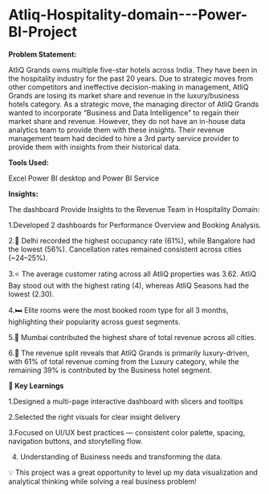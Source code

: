 # Atliq-Hospitality-domain---Power-BI-Project

**Problem Statement:**

AtliQ Grands owns multiple five-star hotels across India. They have been in the hospitality industry for the past 20 years. Due to strategic moves from other competitors and ineffective decision-making in management, AtliQ Grands are losing its market share and revenue in the luxury/business hotels category. As a strategic move, the managing director of AtliQ Grands wanted to incorporate “Business and Data Intelligence” to regain their market share and revenue. However, they do not have an in-house data analytics team to provide them with these insights.
Their revenue management team had decided to hire a 3rd party service provider to provide them with insights from their historical data.

**Tools Used:**

Excel
Power BI desktop and Power BI Service

**Insights:**

The dashboard Provide Insights to the Revenue Team in Hospitality Domain:

1.Developed  2 dashboards for Performance Overview and Booking Analysis.

2.🏨 Delhi recorded the highest occupancy rate (61%), while Bangalore had the lowest (56%). Cancellation rates remained consistent across cities (~24–25%).

3.⭐ The average customer rating across all AtliQ properties was 3.62. AtliQ Bay stood out with the highest rating (4), whereas AtliQ Seasons had the lowest (2.30).

4.🛏️ Elite rooms were the most booked room type for all 3 months, highlighting their popularity across guest segments.

5.📍 Mumbai contributed the highest share of total revenue across all cities.

6.💼 The revenue split reveals that AtliQ Grands is primarily luxury-driven, with 61% of total revenue coming from the Luxury category, while the remaining 39% is contributed by the Business hotel segment.

**🔑 Key Learnings**

1.Designed a multi-page interactive dashboard with slicers and tooltips

2.Selected the right visuals  for clear insight delivery

3.Focused on UI/UX best practices — consistent color palette, spacing, navigation buttons, and storytelling flow.

4. Understanding of Business needs and transforming the data.


💡 This project was a great opportunity to level up my data visualization and analytical thinking while solving a real business problem!



















